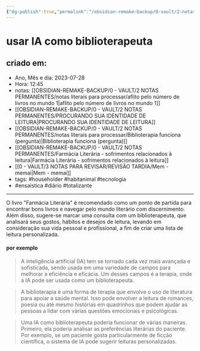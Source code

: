 ```yaml
---
{"dg-publish":true,"permalink":"/obsidian-remake-backup/0-vault/2-notas-permanentes/usar-ia-como-biblioterapeuta/","tags":["permanente","householder","habitanimal","tecnologia","ensaistica","diário","totalizante"],"dgHomeLink":true,"dgShowLocalGraph":true,"dgShowFileTree":true,"dgEnableSearch":true,"noteIcon":""}
---
```


# usar IA como biblioterapeuta

## criado em: 
-  Ano, Mês e dia: 2023-07-28
- Hora: 12:45
- notas: [[OBSIDIAN-REMAKE-BACKUP/0 - VAULT/2 NOTAS PERMANENTES/notas literais para processar/aflito pelo número de livros no mundo 1\|aflito pelo número de livros no mundo 1]]
- [[OBSIDIAN-REMAKE-BACKUP/0 - VAULT/2 NOTAS PERMANENTES/PROCURANDO SUA IDENTIDADE DE LEITURA\|PROCURANDO SUA IDENTIDADE DE LEITURA]]
- [[OBSIDIAN-REMAKE-BACKUP/0 - VAULT/2 NOTAS PERMANENTES/notas literais para processar/Biblioterapia funciona (pergunta)\|Biblioterapia funciona (pergunta)]]
- [[OBSIDIAN-REMAKE-BACKUP/0 - VAULT/2 NOTAS PERMANENTES/Farmácia Literária - sofrimentos relacionados à leitura\|Farmácia Literária - sofrimentos relacionados à leitura]]
- [[0 - VAULT/3 NOTAS PARA REVISAR/REVISÃO TARDIA/Mem - memai\|Mem - memai]]
- tags: #householder #habitanimal #tecnologia 
- #ensaistica #diário #totalizante 
---

O livro "Farmácia Literária" é recomendado como um ponto de partida para encontrar bons livros e navegar pelo mundo literário com discernimento. Além disso, sugere-se marcar uma consulta com um biblioterapeuta, que analisará seus gostos, hábitos e desejos de leitura, levando em consideração sua vida pessoal e profissional, a fim de criar uma lista de leitura personalizada.

#### por exemplo

>A inteligência artificial (IA) tem se tornado cada vez mais avançada e sofisticada, sendo usada em uma variedade de campos para melhorar a eficiência e eficácia. Um desses campos é a terapia, onde a IA pode ser usada como um biblioterapeuta.

>A biblioterapia é uma forma de terapia que envolve o uso de literatura para apoiar a saúde mental. Isso pode envolver a leitura de romances, poesia ou até mesmo histórias em quadrinhos que podem ajudar as pessoas a lidar com várias questões emocionais e psicológicas.

>Uma IA como biblioterapeuta poderia funcionar de várias maneiras. Primeiro, ela poderia analisar as preferências literárias do paciente. Por exemplo, se um paciente gosta particularmente de ficção científica, o sistema de IA pode sugerir leituras personalizadas.